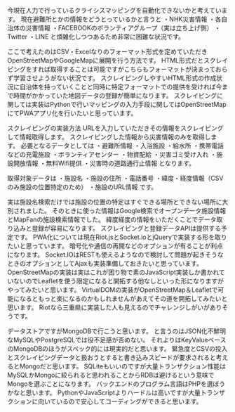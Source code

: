 今現在人力で行っているクライシスマッピングを自動化できないかと考えています。
現在避難所とかの情報をどうとっているかと言うと
・NHK災害情報
・各自治体の災害情報
・FACEBOOKのボランティアグループ（実は立ち上げ側）
・Twitter
・LINE
と煩雑化しつつあるため非常に困難な状況です。

ここで考えたのはCSV・Excelなりのフォーマット形式を定めていただきOpenStreetMapやGoogleMapに展開を行う方法です。
HTML形式だとスクレイピングをすれば取得することは可能ですがこちらもフォーマットが決まっておらず学習させようがない状況です。
スクレイピングしやすいHTML形式の作成状況に自治体を持っていくことと同時に特定フォーマットでの提供を受ければ今まで時間がかかっていた地図データの登録が簡単になります。
スクレイピングに関しては実装はPythonで行いマッピングの入力手段に関してはOpenStreetMapにてPWAアプリ化を行いたいと思っています。

スクレイピングの実装方法
URLを入力していただきその情報をスクレイピングして情報取得します。
スクレイピングした情報から災害情報のみを取得します。
必要となるデータとしては
・避難所情報
・入浴施設
・給水所
・携帯電話などの充電施設
・ボランティアセンター
・物資配給
・災害ゴミ受け入れ
・施設開放情報
・無料Wifi提供
・災害時の道路通行止情報
となります。

取得対象データは
・施設名
・施設の住所
・電話番号
・緯度・経度情報（CSVのみ施設の位置特定のため）
・施設のURL情報
です。

実は施設名検索だけでは施設の位置の特定はすぐできる場所とできない場所に大別されました。
そのときに使った情報はGoogle検索でオープンデータ施設情報とMapFanの施設検索情報でした。
緯度経度の情報をいただくことでデータ取り込みと登録が容易になります。
スクレイピングと登録データAPIは提供する予定です。
PWA化については現在Riot.jsとSocket.ioとjQueryで実装する形を取りたいと思っています。
暗号化や通信の再開などのオプションが有ることが利点になります。
Socket.IOはRESTも使えるようなので検討して問題が起きそうなときのオプションとしてAjaxも実装準備しておきたいと思っています。
OpenStreetMapの実装は実はこれが困り物で素のJavaScript実装しか書かれていないのでLeafletを使う限定になると開拓する他なしといった形になりますがやってみたいと思います。
VirtualDOMの実装がOpenStreetMap＆Leafletで可能になるともっと楽になるのかもしれませんがあえてその道を開拓してみたいと思います。
Riotなら三重県に実装した人も見えるのでチャレンジしがいがありそうです。

データストアですがMongoDBで行こうと思います。
と言うのはJSON化不鮮明なMySQLやPostgreSQLでは役不足感が否めない。
それよりはKeyValueベースのMongoDBのほうがスペック的には現実的だと思います。
緊急度とCSVの投入とスクレイピングデータと扱おうとすると書き込みスピードが要求されると考えるとMongoだと思います。
SQLiteもいいのですが大量トランザクション性能はMySQLかMongoに絞られると思われることからRDBは避けるという意味でMongoを選ぶことになります。
バックエンドのプログラム言語はPHPを選ぼうかなと思います。
PythonやJavaScriptよりハードルは高いですが大量トランザクションに向いているので安心してコーディングができると思います。



